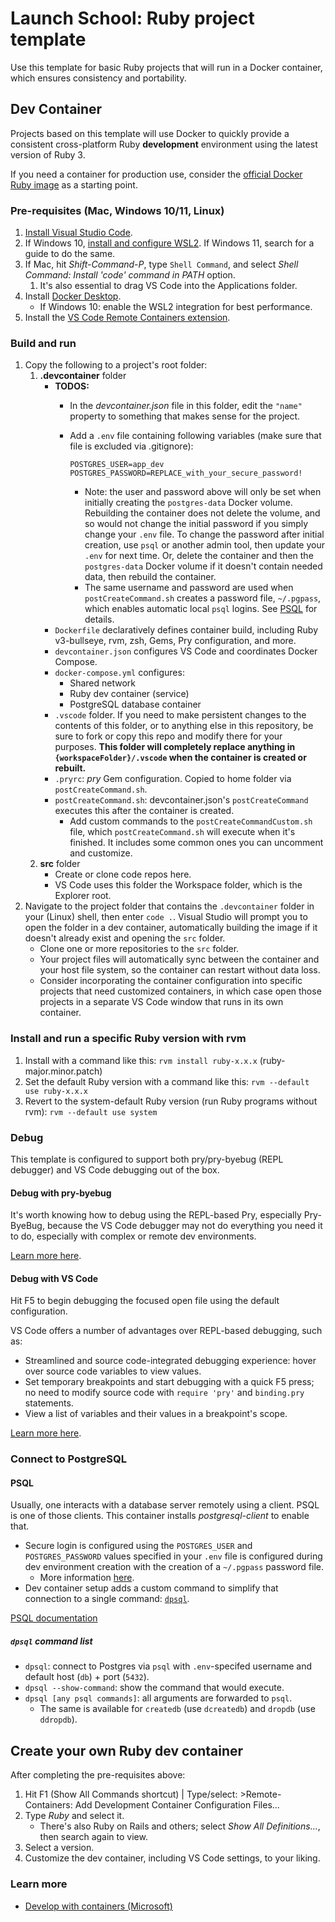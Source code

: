 # Launch School: Ruby project template

Use this template for basic Ruby projects that will run in a Docker container, which ensures consistency and portability.

## Dev Container

Projects based on this template will use Docker to quickly provide a consistent cross-platform Ruby **development** environment using the latest version of Ruby 3.

If you need a container for production use, consider the [official Docker Ruby image](https://hub.docker.com/_/ruby) as a starting point.

### Pre-requisites (Mac, Windows 10/11, Linux)

1. [Install Visual Studio Code](https://code.visualstudio.com/).
2. If Windows 10, [install and configure WSL2](https://docs.microsoft.com/en-us/windows/wsl/install-win10). If Windows 11, search for a guide to do the same.
3. If Mac, hit *Shift-Command-P*, type `Shell Command`, and select *Shell Command: Install 'code' command in PATH* option.
   1. It's also essential to drag VS Code into the Applications folder.
4. Install [Docker Desktop](https://www.docker.com/products/docker-desktop).
   - If Windows 10: enable the WSL2 integration for best performance.
5. Install the [VS Code Remote Containers extension](https://marketplace.visualstudio.com/items?itemName=ms-vscode-remote.remote-containers).

### Build and run

1. Copy the following to a project's root folder:
   1. **.devcontainer** folder
      - **TODOS:**
        - In the *devcontainer.json* file in this folder, edit the `"name"` property to something that makes sense for the project.
        - Add a `.env` file containing following variables (make sure that file is excluded via .gitignore):

          ```text
          POSTGRES_USER=app_dev
          POSTGRES_PASSWORD=REPLACE_with_your_secure_password!
          ```

          - Note: the user and password above will only be set when initially creating the `postgres-data` Docker volume. Rebuilding the container does not delete the volume, and so would not change the initial password if you simply change your `.env` file. To change the password after initial creation, use `psql` or another admin tool, then update your `.env` for next time. Or, delete the container and then the `postgres-data` Docker volume if it doesn't contain needed data, then rebuild the container.
          - The same username and password are used when `postCreateCommand.sh` creates a password file, `~/.pgpass`, which enables automatic local `psql` logins. See [PSQL](#psql) for details.
      - `Dockerfile` declaratively defines container build, including Ruby v3-bullseye, rvm, zsh, Gems, Pry configuration, and more.
      - `devcontainer.json` configures VS Code and coordinates Docker Compose.
      - `docker-compose.yml` configures:
        - Shared network
        - Ruby dev container (service)
        - PostgreSQL database container
      - `.vscode` folder. If you need to make persistent changes to the contents of this folder, or to anything else in this repository, be sure to fork or copy this repo and modify there for your purposes. **This folder will completely replace anything in `{workspaceFolder}/.vscode` when the container is created or rebuilt.**
      - `.pryrc`: *pry* Gem configuration. Copied to home folder via `postCreateCommand.sh`.
      - `postCreateCommand.sh`: devcontainer.json's `postCreateCommand` executes this after the container is created.
        - Add custom commands to the `postCreateCommandCustom.sh` file, which `postCreateCommand.sh` will execute when it's finished. It includes some common ones you can uncomment and customize.
   2. **src** folder
      - Create or clone code repos here.
      - VS Code uses this folder the Workspace folder, which is the Explorer root.
2. Navigate to the project folder that contains the `.devcontainer` folder in your (Linux) shell, then enter `code .`. Visual Studio will prompt you to open the folder in a dev container, automatically building the image if it doesn't already exist and opening the `src` folder.
   - Clone one or more repositories to the `src` folder.
   - Your project files will automatically sync between the container and your host file system, so the container can restart without data loss.
   - Consider incorporating the container configuration into specific projects that need customized containers, in which case open those projects in a separate VS Code window that runs in its own container.

### Install and run a specific Ruby version with rvm

1. Install with a command like this: `rvm install ruby-x.x.x` (ruby-major.minor.patch)
2. Set the default Ruby version with a command like this: `rvm --default use ruby-x.x.x`
3. Revert to the system-default Ruby version (run Ruby programs without rvm): `rvm --default use system`

### Debug

This template is configured to support both pry/pry-byebug (REPL debugger) and VS Code debugging out of the box.

#### Debug with pry-byebug

It's worth knowing how to debug using the REPL-based Pry, especially Pry-ByeBug, because the VS Code debugger may not do everything you need it to do, especially with complex or remote dev environments.

[Learn more here](https://github.com/deivid-rodriguez/pry-byebug).

#### Debug with VS Code

Hit F5 to begin debugging the focused open file using the default configuration.

VS Code offers a number of advantages over REPL-based debugging, such as:

- Streamlined and source code-integrated debugging experience: hover over source code variables to view values.
- Set temporary breakpoints and start debugging with a quick F5 press; no need to modify source code with `require 'pry'` and `binding.pry` statements.
- View a list of variables and their values in a breakpoint's scope.

[Learn more here](https://code.visualstudio.com/docs/editor/debugging).

### Connect to PostgreSQL

#### PSQL

Usually, one interacts with a database server remotely using a client. PSQL is one of those clients. This container installs *postgresql-client* to enable that.

- Secure login is configured using the `POSTGRES_USER` and `POSTGRES_PASSWORD` values specified in your `.env` file is configured during dev environment creation with the creation of a `~/.pgpass` password file.
  - More information [here](https://www.postgresql.org/docs/current/libpq-pgpass.html).
- Dev container setup adds a custom command to simplify that connection to a single command: [`dpsql`](#dpsql-command-list).

[PSQL documentation](https://www.postgresql.org/docs/current/app-psql.html)

##### `dpsql` command list

- `dpsql`: connect to Postgres via `psql` with `.env`-specifed username and default host (`db`) + port (`5432`).
- `dpsql --show-command`: show the command that would execute.
- `dpsql [any psql commands]`: all arguments are forwarded to `psql`.
  - The same is available for `createdb` (use `dcreatedb`) and `dropdb` (use `ddropdb`).

## Create your own Ruby dev container

After completing the pre-requisites above:

1. Hit F1 (Show All Commands shortcut) | Type/select: >Remote-Containers: Add Development Container Configuration Files...
2. Type *Ruby* and select it.
   - There's also Ruby on Rails and others; select *Show All Definitions...*, then search again to view.
3. Select a version.
4. Customize the dev container, including VS Code settings, to your liking.

### Learn more

- [Develop with containers (Microsoft)](https://code.visualstudio.com/learn/develop-cloud/containers)
